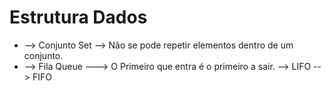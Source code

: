 # Estrutura Dados

- --> Conjunto Set --> Não se pode repetir elementos dentro de um conjunto.
- --> Fila Queue ---> O Primeiro que entra é o primeiro a sair. --> LIFO --> FIFO
